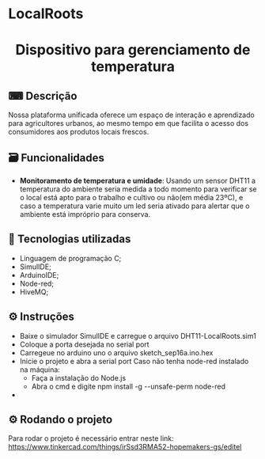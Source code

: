 # LocalRoots

<h1 align="center"> Dispositivo para gerenciamento de temperatura </h1>


## ⌨ Descrição  

Nossa plataforma unificada oferece um espaço de interação e aprendizado para agricultores urbanos, ao mesmo tempo em que facilita o acesso dos consumidores aos produtos locais frescos.

## 🗃 Funcionalidades
* <b>Monitoramento de temperatura e umidade</b>: Usando um sensor DHT11 a temperatura do ambiente seria medida a todo momento para verificar se o local está apto para o trabalho e cultivo ou não(em média 23ºC), e caso a temperatura varie muito um led seria ativado para alertar que o ambiente está impróprio para conserva.


 ## 🔗 Tecnologias utilizadas
 * Linguagem de programação C;
 * SimulIDE;
 * ArduinoIDE;
 * Node-red;
 * HiveMQ;

 ## ⚙ Instruções
 * Baixe o simulador SimulIDE e carregue o arquivo DHT11-LocalRoots.sim1
 * Coloque a porta desejada no serial port
 * Carregeue no arduino uno o arquivo sketch_sep16a.ino.hex
 * Inicie o projeto e abra a serial port
   Caso não tenha node-red instalado na máquina:
   * Faça a instalação do Node.js
   * Abra o cmd e digite npm install -g --unsafe-perm node-red
 *  
  


 ## ⚙ Rodando o projeto
 Para rodar o projeto é necessário entrar neste link:
 https://www.tinkercad.com/things/irSsd3RMA52-hopemakers-gs/editel
